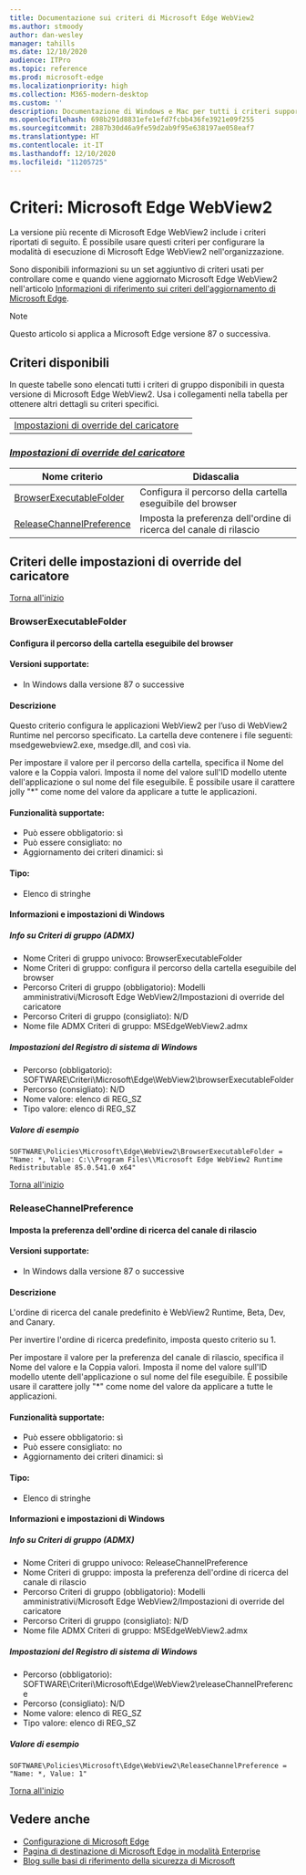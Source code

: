 ```yaml
---
title: Documentazione sui criteri di Microsoft Edge WebView2
ms.author: stmoody
author: dan-wesley
manager: tahills
ms.date: 12/10/2020
audience: ITPro
ms.topic: reference
ms.prod: microsoft-edge
ms.localizationpriority: high
ms.collection: M365-modern-desktop
ms.custom: ''
description: Documentazione di Windows e Mac per tutti i criteri supportati dal browser Microsoft Edge
ms.openlocfilehash: 698b291d8831efe1efd7fcbb436fe3921e09f255
ms.sourcegitcommit: 2887b30d46a9fe59d2ab9f95e638197ae058eaf7
ms.translationtype: HT
ms.contentlocale: it-IT
ms.lasthandoff: 12/10/2020
ms.locfileid: "11205725"
---
```

# Criteri: Microsoft Edge WebView2

La versione più recente di Microsoft Edge WebView2 include i criteri riportati di seguito. È possibile usare questi criteri per configurare la modalità di esecuzione di Microsoft Edge WebView2 nell'organizzazione.

Sono disponibili informazioni su un set aggiuntivo di criteri usati per controllare come e quando viene aggiornato Microsoft Edge WebView2 nell'articolo [Informazioni di riferimento sui criteri dell'aggiornamento di Microsoft Edge](microsoft-edge-update-policies.md).


> [!NOTE]
> Questo articolo si applica a Microsoft Edge versione 87 o successiva.

## Criteri disponibili

In queste tabelle sono elencati tutti i criteri di gruppo disponibili in questa versione di Microsoft Edge WebView2. Usa i collegamenti nella tabella per ottenere altri dettagli su criteri specifici.

|||
|-|-|
|[Impostazioni di override del caricatore](#loader-override-settings)|

### [*Impostazioni di override del caricatore*](#loader-override-settings-policies)

|Nome criterio|Didascalia|
|-|-|
|[BrowserExecutableFolder](#browserexecutablefolder)|Configura il percorso della cartella eseguibile del browser|
|[ReleaseChannelPreference](#releasechannelpreference)|Imposta la preferenza dell'ordine di ricerca del canale di rilascio|




  ## Criteri delle impostazioni di override del caricatore

  [Torna all'inizio](#microsoft-edge-webview2---policies)

  ### BrowserExecutableFolder

  #### Configura il percorso della cartella eseguibile del browser

  
  
  #### Versioni supportate:

  - In Windows dalla versione 87 o successive

  #### Descrizione

  Questo criterio configura le applicazioni WebView2 per l’uso di WebView2 Runtime nel percorso specificato. La cartella deve contenere i file seguenti: msedgewebview2.exe, msedge.dll, and così via.

Per impostare il valore per il percorso della cartella, specifica il Nome del valore e la Coppia valori. Imposta il nome del valore sull'ID modello utente dell'applicazione o sul nome del file eseguibile. È possibile usare il carattere jolly "*" come nome del valore da applicare a tutte le applicazioni.

  #### Funzionalità supportate:

  - Può essere obbligatorio: sì
  - Può essere consigliato: no
  - Aggiornamento dei criteri dinamici: sì

  #### Tipo:

  - Elenco di stringhe

  #### Informazioni e impostazioni di Windows

  ##### Info su Criteri di gruppo (ADMX)

  - Nome Criteri di gruppo univoco: BrowserExecutableFolder
  - Nome Criteri di gruppo: configura il percorso della cartella eseguibile del browser
  - Percorso Criteri di gruppo (obbligatorio): Modelli amministrativi/Microsoft Edge WebView2/Impostazioni di override del caricatore
  - Percorso Criteri di gruppo (consigliato): N/D
  - Nome file ADMX Criteri di gruppo: MSEdgeWebView2.admx

  ##### Impostazioni del Registro di sistema di Windows

  - Percorso (obbligatorio): SOFTWARE\Criteri\Microsoft\Edge\WebView2\browserExecutableFolder
  - Percorso (consigliato): N/D
  - Nome valore: elenco di REG_SZ
  - Tipo valore: elenco di REG_SZ

  ##### Valore di esempio

```
SOFTWARE\Policies\Microsoft\Edge\WebView2\BrowserExecutableFolder = "Name: *, Value: C:\\Program Files\\Microsoft Edge WebView2 Runtime Redistributable 85.0.541.0 x64"

```

  

  [Torna all'inizio](#microsoft-edge-webview2---policies)

  ### ReleaseChannelPreference

  #### Imposta la preferenza dell'ordine di ricerca del canale di rilascio

  
  
  #### Versioni supportate:

  - In Windows dalla versione 87 o successive

  #### Descrizione

  L'ordine di ricerca del canale predefinito è WebView2 Runtime, Beta, Dev, and Canary.

Per invertire l'ordine di ricerca predefinito, imposta questo criterio su 1.

Per impostare il valore per la preferenza del canale di rilascio, specifica il Nome del valore e la Coppia valori. Imposta il nome del valore sull'ID modello utente dell'applicazione o sul nome del file eseguibile. È possibile usare il carattere jolly "*" come nome del valore da applicare a tutte le applicazioni.

  #### Funzionalità supportate:

  - Può essere obbligatorio: sì
  - Può essere consigliato: no
  - Aggiornamento dei criteri dinamici: sì

  #### Tipo:

  - Elenco di stringhe

  #### Informazioni e impostazioni di Windows

  ##### Info su Criteri di gruppo (ADMX)

  - Nome Criteri di gruppo univoco: ReleaseChannelPreference
  - Nome Criteri di gruppo: imposta la preferenza dell'ordine di ricerca del canale di rilascio
  - Percorso Criteri di gruppo (obbligatorio): Modelli amministrativi/Microsoft Edge WebView2/Impostazioni di override del caricatore
  - Percorso Criteri di gruppo (consigliato): N/D
  - Nome file ADMX Criteri di gruppo: MSEdgeWebView2.admx

  ##### Impostazioni del Registro di sistema di Windows

  - Percorso (obbligatorio): SOFTWARE\Criteri\Microsoft\Edge\WebView2\releaseChannelPreference
  - Percorso (consigliato): N/D
  - Nome valore: elenco di REG_SZ
  - Tipo valore: elenco di REG_SZ

  ##### Valore di esempio

```
SOFTWARE\Policies\Microsoft\Edge\WebView2\ReleaseChannelPreference = "Name: *, Value: 1"

```

  

  [Torna all'inizio](#microsoft-edge-webview2---policies)


## Vedere anche

- [Configurazione di Microsoft Edge](configure-microsoft-edge.md)
- [Pagina di destinazione di Microsoft Edge in modalità Enterprise](https://aka.ms/EdgeEnterprise)
- [Blog sulle basi di riferimento della sicurezza di Microsoft](https://techcommunity.microsoft.com/t5/microsoft-security-baselines/bg-p/Microsoft-Security-Baselines)